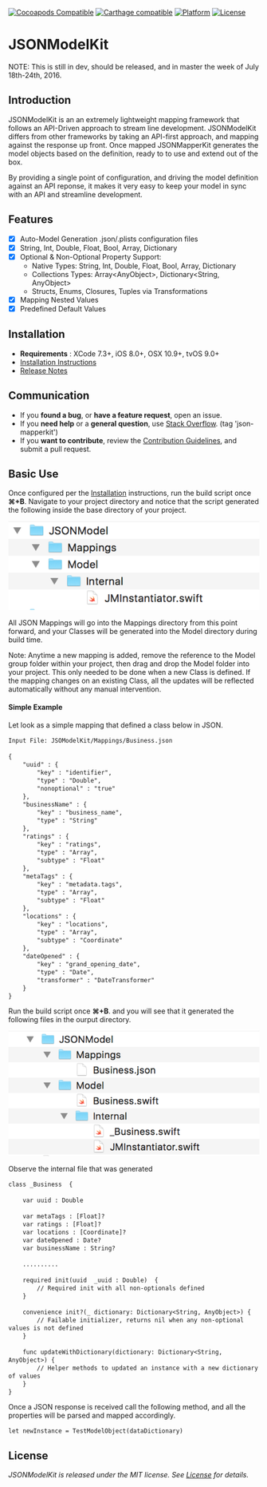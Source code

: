 [![Cocoapods Compatible](https://img.shields.io/badge/pod-v0.8.0-blue.svg)](https://cocoapods.org/)
[![Carthage compatible](https://img.shields.io/badge/Carthage-compatible-4BC51D.svg?style=flat)](https://github.com/Carthage/Carthage)
[![Platform](https://img.shields.io/badge/platform-ios%20%7C%20osx%20%7C%20tvos-lightgrey.svg)](https://github.com/AntonTheDev/JSONModelKit/)
[![License](https://img.shields.io/badge/license-MIT-343434.svg)](https://github.com/AntonTheDev/JSONModelKit/)

# JSONModelKit

NOTE: This is still in dev, should be released, and in master the week of July 18th-24th, 2016.

## Introduction

JSONModelKit is an an extremely lightweight mapping framework that follows an API-Driven approach to stream line development. JSONModelKit differs from other frameworks by taking an API-first approach, and mapping against the response up front. Once mapped JSONMapperKit generates the model objects based on the definition, ready to to use and extend out of the box.

By providing a single point of configuration, and driving the model definition against an API reponse, it makes it very easy to keep your model in sync with an API and streamline development.

## Features

- [X] Auto-Model Generation .json/.plists configuration files
- [X] String, Int, Double, Float, Bool, Array, Dictionary
- [X] Optional & Non-Optional Property Support:
	* Native Types: String, Int, Double, Float, Bool, Array, Dictionary
	* Collections Types: Array\<AnyObject\>, Dictionary\<String, AnyObject\>
	* Structs, Enums, Closures, Tuples via Transformations
- [X] Mapping Nested Values
- [X] Predefined Default Values

## Installation

* **Requirements** : XCode 7.3+, iOS 8.0+, OSX 10.9+, tvOS 9.0+
* [Installation Instructions](/documentation/installation.md)
* [Release Notes](/documentation/changelog.md)

## Communication

- If you **found a bug**, or **have a feature request**, open an issue.
- If you **need help** or a **general question**, use [Stack Overflow](http://stackoverflow.com/questions/tagged/json-mapperkit). (tag 'json-mapperkit')
- If you **want to contribute**, review the [Contribution Guidelines](/Documentation/CONTRIBUTING.md), and submit a pull request. 

## Basic Use

Once configured per the [Installation](/documentation/installation.md) instructions, run the build script once **⌘+B**. Navigate to your project directory and notice that the script generated the following inside the base directory of your project.

![alt tag](/documentation/readme_assets/folder_structure.png?raw=true)

All JSON Mappings will go into the Mappings directory from this point forward, and your Classes will be generated into the Model directory during build time. 

Note: Anytime a new mapping is added, remove the reference to the Model group folder within your project, then drag and drop the Model folder into your project. This only needed to be done when a new Class is defined. If the mapping changes on an existing Class, all the updates will be reflected automatically without any manual intervention.

#### Simple Example

Let look as a simple mapping that defined a class below in JSON.

```
Input File: JSOModelKit/Mappings/Business.json

{
	"uuid" : {						 
		"key" : "identifier",		 
		"type" : "Double",			 
		"nonoptional" : "true"		 
	},
	"businessName" : {
		"key" : "business_name",	
		"type" : "String"			
	},
	"ratings" : {
		"key" : "ratings",
		"type" : "Array",			
		"subtype" : "Float"			
	},
	"metaTags" : {
		"key" : "metadata.tags",	
		"type" : "Array",			
		"subtype" : "Float"			
	},
	"locations" : {
		"key" : "locations",
		"type" : "Array",			
		"subtype" : "Coordinate"	
	},
	"dateOpened" : {
		"key" : "grand_opening_date",		
		"type" : "Date",					
		"transformer" : "DateTransformer"
	}
}

```
Run the build script once **⌘+B**. and you will see that it generated the following files in the ourput directory.

![alt tag](/documentation/readme_assets/genrerated_folder_structure.png?raw=true)

Observe the internal file that was generated

```
class _Business  {

	var uuid : Double
	
	var metaTags : [Float]?
	var ratings : [Float]?
	var locations : [Coordinate]?
	var dateOpened : Date?
	var businessName : String?
	
	..........
	
	required init(uuid  _uuid : Double)  {
		// Required init with all non-optionals defined
	}
	
	convenience init?(_ dictionary: Dictionary<String, AnyObject>) {
		// Failable initializer, returns nil when any non-optional values is not defined
	}
	
	func updateWithDictionary(dictionary: Dictionary<String, AnyObject>) {
		// Helper methods to updated an instance with a new dictionary of values
	}	
}

```

Once a JSON response is received call the following method, and all the properties will be parsed and mapped accordingly.

```
let newInstance = TestModelObject(dataDictionary)
```

## License

*JSONModelKit is released under the MIT license. See [License](/LICENSE.md) for details.*
